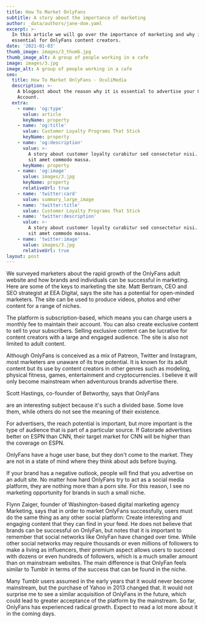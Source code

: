 ```yaml
---
title: How To Market OnlyFans
subtitle: A story about the importance of marketing
author: _data/authors/jane-doe.yaml
excerpt: >-
  In this article we will go over the importance of marketing and why it is
  essential for OnlyFans content creators.
date: '2021-01-03'
thumb_image: images/3_thumb.jpg
thumb_image_alt: A group of people working in a cafe
image: images/3.jpg
image_alt: A group of people working in a cafe
seo:
  title: How To Market OnlyFans - OculiMedia
  description: >-
    A blogpost about the reason why it is essential to advertise your OnlyFans
    Account.
  extra:
    - name: 'og:type'
      value: article
      keyName: property
    - name: 'og:title'
      value: Customer Loyalty Programs That Stick
      keyName: property
    - name: 'og:description'
      value: >-
        A story about customer loyalty curabitur sed consectetur nisi. Integer
        sit amet commodo massa.
      keyName: property
    - name: 'og:image'
      value: images/3.jpg
      keyName: property
      relativeUrl: true
    - name: 'twitter:card'
      value: summary_large_image
    - name: 'twitter:title'
      value: Customer Loyalty Programs That Stick
    - name: 'twitter:description'
      value: >-
        A story about customer loyalty curabitur sed consectetur nisi. Integer
        sit amet commodo massa.
    - name: 'twitter:image'
      value: images/3.jpg
      relativeUrl: true
layout: post
---
```

We surveyed marketers about the rapid growth of the OnlyFans adult website and how brands and individuals can be successful in marketing. Here are some of the keys to marketing the site. Matt Bertram, CEO and SEO strategist at EEA Digital, says the site has a potential for open-minded marketers. The site can be used to produce videos, photos and other content for a range of niches.

The platform is subscription-based, which means you can charge users a monthly fee to maintain their account. You can also create exclusive content to sell to your subscribers. Selling exclusive content can be lucrative for content creators with a large and engaged audience. The site is also not limited to adult content.

Although OnlyFans is conceived as a mix of Patreon, Twitter and Instagram, most marketers are unaware of its true potential. It is known for its adult content but its use by content creators in other genres such as modeling, physical fitness, games, entertainment and cryptocurrencies. I believe it will only become mainstream when adventurous brands advertise there.

Scott Hastings, co-founder of Betworthy, says that OnlyFans 

 are an interesting subject because it's such a divided base. Some love them, while others do not see the meaning of their existence.

For advertisers, the reach potential is important, but more important is the type of audience that is part of a particular source. If Gatorade advertises better on ESPN than CNN, their target market for CNN will be higher than the coverage on ESPN.

OnlyFans have a huge user base, but they don't come to the market. They are not in a state of mind where they think about ads before buying.

If your brand has a negative outlook, people will find that you advertise on an adult site. No matter how hard OnlyFans try to act as a social media platform, they are nothing more than a porn site. For this reason, I see no marketing opportunity for brands in such a small niche.

Flynn Zaiger, founder of Washington-based digital marketing agency Marketing, says that in order to market OnlyFans successfully, users must do the same thing as any other social platform: Create interesting and engaging content that they can find in your feed. He does not believe that brands can be successful on OnlyFan, but notes that it is important to remember that social networks like OnlyFan have changed over time. While other social networks may require thousands or even millions of followers to make a living as influencers, their premium aspect allows users to succeed with dozens or even hundreds of followers, which is a much smaller amount than on mainstream websites. The main difference is that OnlyFan feels similar to Tumblr in terms of the success that can be found in the niche.

Many Tumblr users assumed in the early years that it would never become mainstream, but the purchase of Yahoo in 2013 changed that. It would not surprise me to see a similar acquisition of OnlyFans in the future, which could lead to greater acceptance of the platform by the mainstream. So far, OnlyFans has experienced radical growth. Expect to read a lot more about it in the coming days.
